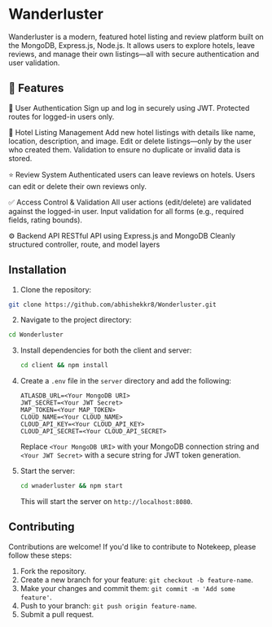 # Wanderluster

Wanderluster is a modern, featured hotel listing and review platform built on the MongoDB, Express.js, Node.js. It allows users to explore hotels, leave reviews, and manage their own listings—all with secure authentication and user validation.

## 🚀 Features

🔐 User Authentication
  Sign up and log in securely using JWT.
  Protected routes for logged-in users only.

🏨 Hotel Listing Management
  Add new hotel listings with details like name, location, description, and image.
  Edit or delete listings—only by the user who created them.
  Validation to ensure no duplicate or invalid data is stored.

⭐ Review System
  Authenticated users can leave reviews on hotels.
  Users can edit or delete their own reviews only.

✅ Access Control & Validation
  All user actions (edit/delete) are validated against the logged-in user.
  Input validation for all forms (e.g., required fields, rating bounds).

⚙️ Backend API
  RESTful API using Express.js and MongoDB
  Cleanly structured controller, route, and model layers

##  Installation

1.  Clone the repository:

   ```bash
   git clone https://github.com/abhishekkr8/Wonderluster.git
   ```

2.  Navigate to the project directory:

   ```bash
   cd Wonderluster
   ```

3. Install dependencies for both the client and server:

   ```bash
   cd client && npm install
   ```

4. Create a `.env` file in the `server` directory and add the following:

   ```env
   ATLASDB_URL=<Your MongoDB URI>
   JWT_SECRET=<Your JWT Secret>
   MAP_TOKEN=<Your MAP_TOKEN>
   CLOUD_NAME=<Your CLOUD_NAME>
   CLOUD_API_KEY=<Your CLOUD_API_KEY>
   CLOUD_API_SECRET=<Your CLOUD_API_SECRET>
   ```

   Replace `<Your MongoDB URI>` with your MongoDB connection string and `<Your JWT Secret>` with a secure string for JWT token generation.

5. Start the server:

   ```bash
   cd wnaderluster && npm start
   ```

   This will start the server on `http://localhost:8080`.

## Contributing

Contributions are welcome! If you'd like to contribute to Notekeep, please follow these steps:

1. Fork the repository.
2. Create a new branch for your feature: `git checkout -b feature-name`.
3. Make your changes and commit them: `git commit -m 'Add some feature'`.
4. Push to your branch: `git push origin feature-name`.
5. Submit a pull request.
